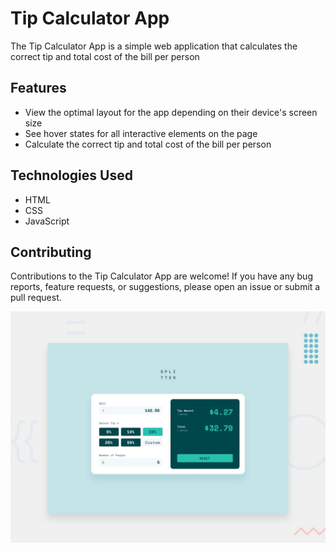 # Tip Calculator App

The Tip Calculator App is a simple web application that calculates the correct tip and total cost of the bill per person

## Features

- View the optimal layout for the app depending on their device's screen size
- See hover states for all interactive elements on the page
- Calculate the correct tip and total cost of the bill per person

## Technologies Used

- HTML
- CSS
- JavaScript

## Contributing

Contributions to the Tip Calculator App are welcome! If you have any bug reports, feature requests, or suggestions, please open an issue or submit a pull request.

![Todo app img](/assets/img/desktop-preview.jpg)
